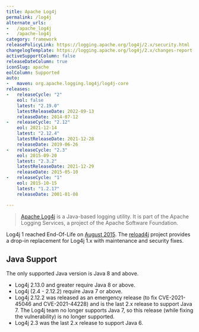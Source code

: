 ```yaml
---
title: Apache Log4j
permalink: /log4j
alternate_urls:
-   /apache_log4j
-   /apache-log4j
category: framework
releasePolicyLink: https://logging.apache.org/log4j/2.x/security.html
changelogTemplate: https://logging.apache.org/log4j/2.x/changes-report.html#a{{"__LATEST__"}}
activeSupportColumn: false
releaseDateColumn: true
iconSlug: apache
eolColumn: Supported
auto:
-   maven: org.apache.logging.log4j/log4j-core
releases:
-   releaseCycle: "2"
    eol: false
    latest: "2.19.0"
    latestReleaseDate: 2022-09-13
    releaseDate: 2014-07-12
-   releaseCycle: "2.12"
    eol: 2021-12-14
    latest: "2.12.4"
    latestReleaseDate: 2021-12-28
    releaseDate: 2019-06-26
-   releaseCycle: "2.3"
    eol: 2015-09-20
    latest: "2.3.2"
    latestReleaseDate: 2021-12-29
    releaseDate: 2015-05-10
-   releaseCycle: "1"
    eol: 2015-10-15
    latest: "1.2.17"
    releaseDate: 2001-01-08

---
```


> [Apache Log4j](https://logging.apache.org/log4j/2.x/) is a Java-based logging utility. It is part of the Apache Logging Services, a project of the Apache Software Foundation.

Log4j 1 reached End-Of-Life on [August 2015](https://blogs.apache.org/foundation/entry/apache_logging_services_project_announces). The [reload4j](https://reload4j.qos.ch/) project provides a drop-in replacement for Log4j 1.x with maintenance and security fixes.

## Java Support

The only supported Java version is Java 8 and above.

- Log4j 2.13.0 and greater require Java 8 or above.
- Log4j (2.4 - 2.12.2) require Java 7 or above.
- Log4j 2.12.2 was released as an emergency release (to fix CVE-2021-45046 and CVE-2021-44228) and is the last 2.x release to support Java 7. The Log4j team no longer supports Java 7, so this release (while fixing the vulnerability) is no longer supported.
- Log4j 2.3 was the last 2.x release to support Java 6.
